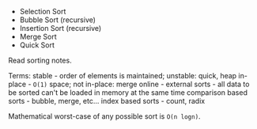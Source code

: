 - Selection Sort
- Bubble Sort (recursive)
- Insertion Sort (recursive)
- Merge Sort
- Quick Sort

Read sorting notes.

Terms:
stable - order of elements is maintained; unstable: quick, heap
in-place - `O(1)` space; not in-place: merge
online - 
external sorts - all data to be sorted can't be loaded in memory at the same time
comparison based sorts - bubble, merge, etc...
index based sorts - count, radix

Mathematical worst-case of any possible sort is `O(n logn)`.
